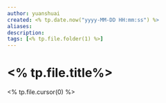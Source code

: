 ```yaml
---
author: yuanshuai
created: <% tp.date.now("yyyy-MM-DD HH:mm:ss") %>
aliases: 
description:
tags: [<% tp.file.folder(1) %>]
---
```



# <% tp.file.title%>

<% tp.file.cursor(0) %>


